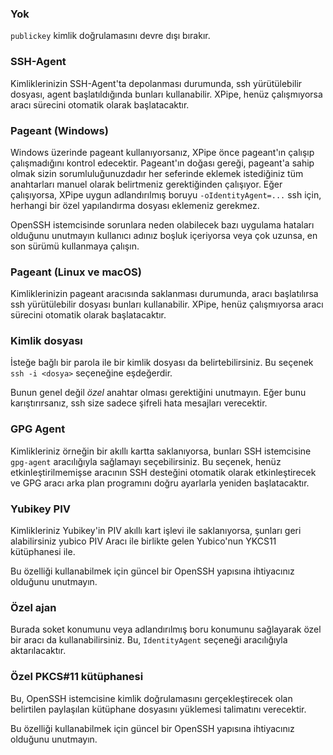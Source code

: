 ### Yok

`publickey` kimlik doğrulamasını devre dışı bırakır.

### SSH-Agent

Kimliklerinizin SSH-Agent'ta depolanması durumunda, ssh yürütülebilir dosyası, agent başlatıldığında bunları kullanabilir.
XPipe, henüz çalışmıyorsa aracı sürecini otomatik olarak başlatacaktır.

### Pageant (Windows)

Windows üzerinde pageant kullanıyorsanız, XPipe önce pageant'ın çalışıp çalışmadığını kontrol edecektir.
Pageant'ın doğası gereği, pageant'a sahip olmak sizin sorumluluğunuzdadır
her seferinde eklemek istediğiniz tüm anahtarları manuel olarak belirtmeniz gerektiğinden çalışıyor.
Eğer çalışıyorsa, XPipe uygun adlandırılmış boruyu
`-oIdentityAgent=...` ssh için, herhangi bir özel yapılandırma dosyası eklemeniz gerekmez.

OpenSSH istemcisinde sorunlara neden olabilecek bazı uygulama hataları olduğunu unutmayın
kullanıcı adınız boşluk içeriyorsa veya çok uzunsa, en son sürümü kullanmaya çalışın.

### Pageant (Linux ve macOS)

Kimliklerinizin pageant aracısında saklanması durumunda, aracı başlatılırsa ssh yürütülebilir dosyası bunları kullanabilir.
XPipe, henüz çalışmıyorsa aracı sürecini otomatik olarak başlatacaktır.

### Kimlik dosyası

İsteğe bağlı bir parola ile bir kimlik dosyası da belirtebilirsiniz.
Bu seçenek `ssh -i <dosya>` seçeneğine eşdeğerdir.

Bunun genel değil *özel* anahtar olması gerektiğini unutmayın.
Eğer bunu karıştırırsanız, ssh size sadece şifreli hata mesajları verecektir.

### GPG Agent

Kimlikleriniz örneğin bir akıllı kartta saklanıyorsa, bunları SSH istemcisine `gpg-agent` aracılığıyla sağlamayı seçebilirsiniz.
Bu seçenek, henüz etkinleştirilmemişse aracının SSH desteğini otomatik olarak etkinleştirecek ve GPG aracı arka plan programını doğru ayarlarla yeniden başlatacaktır.

### Yubikey PIV

Kimlikleriniz Yubikey'in PIV akıllı kart işlevi ile saklanıyorsa, şunları geri alabilirsiniz
yubico PIV Aracı ile birlikte gelen Yubico'nun YKCS11 kütüphanesi ile.

Bu özelliği kullanabilmek için güncel bir OpenSSH yapısına ihtiyacınız olduğunu unutmayın.

### Özel ajan

Burada soket konumunu veya adlandırılmış boru konumunu sağlayarak özel bir aracı da kullanabilirsiniz.
Bu, `IdentityAgent` seçeneği aracılığıyla aktarılacaktır.

### Özel PKCS#11 kütüphanesi

Bu, OpenSSH istemcisine kimlik doğrulamasını gerçekleştirecek olan belirtilen paylaşılan kütüphane dosyasını yüklemesi talimatını verecektir.

Bu özelliği kullanabilmek için güncel bir OpenSSH yapısına ihtiyacınız olduğunu unutmayın.
